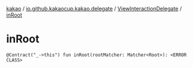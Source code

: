 [kakao](../../index.md) / [io.github.kakaocup.kakao.delegate](../index.md) / [ViewInteractionDelegate](index.md) / [inRoot](./in-root.md)

# inRoot

`@Contract("_->this") fun inRoot(rootMatcher: Matcher<Root>): <ERROR CLASS>`